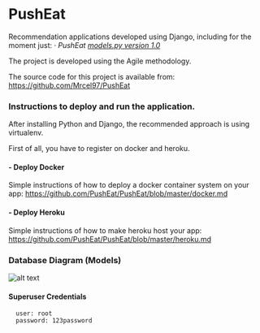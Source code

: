# PushEat
Recommendation applications developed using Django, including for the moment just:
    *· PushEat [models.py version 1.0](food/models.py)*
    
The project is developed using the Agile methodology.

The source code for this project is available from: https://github.com/Mrcel97/PushEat   
### Instructions to deploy and run the application.
After installing Python and Django, the recommended approach is using virtualenv.

First of all, you have to register on docker and heroku.

#### - Deploy Docker
Simple instructions of how to deploy a docker container system on your app:
https://github.com/PushEat/PushEat/blob/master/docker.md

#### - Deploy Heroku
Simple instructions of how to make heroku host your app: 
https://github.com/PushEat/PushEat/blob/master/heroku.md

### Database Diagram (Models)

![alt text](media/DatabaseDiagram.png)


#### Superuser Credentials
      user: root
      password: 123password
